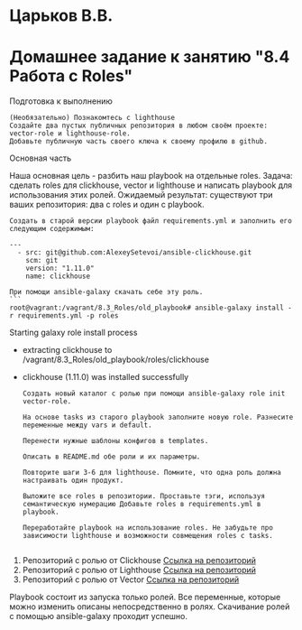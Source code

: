# Царьков В.В. 
# Домашнее задание к занятию "8.4 Работа с Roles"
Подготовка к выполнению

    (Необязательно) Познакомтесь с lighthouse
    Создайте два пустых публичных репозитория в любом своём проекте: vector-role и lighthouse-role.
    Добавьте публичную часть своего ключа к своему профилю в github.

Основная часть

Наша основная цель - разбить наш playbook на отдельные roles. Задача: сделать roles для clickhouse, vector и lighthouse и написать playbook для использования этих ролей. Ожидаемый результат: существуют три ваших репозитория: два с roles и один с playbook.

    Создать в старой версии playbook файл requirements.yml и заполнить его следующим содержимым:

    ---
      - src: git@github.com:AlexeySetevoi/ansible-clickhouse.git
        scm: git
        version: "1.11.0"
        name: clickhouse 

    При помощи ansible-galaxy скачать себе эту роль.
	```
	root@vagrant:/vagrant/8.3_Roles/old_playbook# ansible-galaxy install -r requirements.yml -p roles
Starting galaxy role install process
- extracting clickhouse to /vagrant/8.3_Roles/old_playbook/roles/clickhouse
- clickhouse (1.11.0) was installed successfully

	```
    Создать новый каталог с ролью при помощи ansible-galaxy role init vector-role.

    На основе tasks из старого playbook заполните новую role. Разнесите переменные между vars и default.

    Перенести нужные шаблоны конфигов в templates.

    Описать в README.md обе роли и их параметры.

    Повторите шаги 3-6 для lighthouse. Помните, что одна роль должна настраивать один продукт.

    Выложите все roles в репозитории. Проставьте тэги, используя семантическую нумерацию Добавьте roles в requirements.yml в playbook.

    Переработайте playbook на использование roles. Не забудьте про зависимости lighthouse и возможности совмещения roles с tasks.


1. Репозиторий с ролью от Clickhouse [Ссылка на репозиторий](https://github.com/VVTsarkov/devops-netology/tree/main/02_Virt_DZ/Homework_8.4/old_playbook/roles/clickhouse)
2. Репозиторий с ролью от Lighthouse [Ссылка на репозиторий](https://github.com/VVTsarkov/devops-netology/tree/main/02_Virt_DZ/Homework_8.4/old_playbook/roles/lighthouse-role)
3. Репозиторий с ролью от Vector [Ссылка на репозиторий](https://github.com/VVTsarkov/devops-netology/tree/main/02_Virt_DZ/Homework_8.4/old_playbook/roles/vector-role)

Playbook состоит из запуска только ролей.
Все переменные, которые можно изменить описаны непосредственно в ролях.
Скачивание ролей с помощью ansible-galaxy проходит успешно.
